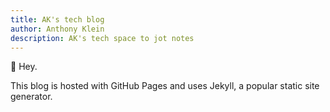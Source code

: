 ```yaml
---
title: AK's tech blog
author: Anthony Klein
description: AK's tech space to jot notes
---
```


👋 Hey.

This blog is hosted with GitHub Pages and uses Jekyll, a popular static site generator.